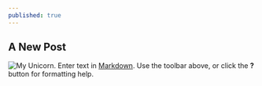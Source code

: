 ```yaml
---
published: true
---
```

## A New Post


![My Unicorn](http://github.com/unicorn.png).
Enter text in [Markdown](http://daringfireball.net/projects/markdown/). Use the toolbar above, or click the **?** button for formatting help.
